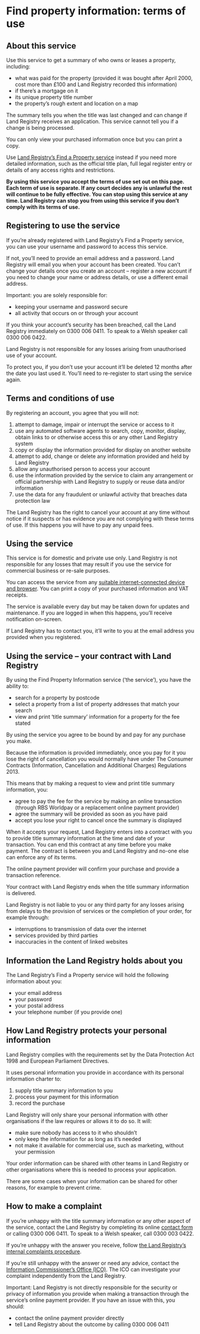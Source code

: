 # Find property information: terms of use
## About this service
Use this service to get a summary of who owns or leases a property, including:
* what was paid for the property (provided it was bought after April 2000, cost more than £100 and Land Registry recorded this information)
* if there’s a mortgage on it
* its unique property title number 
* the property’s rough extent and location on a map

The summary tells you when the title was last changed and can change if Land Registry receives an application.  This service cannot tell you if a change is being processed.

You can only view your purchased information once but you can print a copy.

Use [Land Registry’s Find a Property service](https://www.gov.uk/government/publications/official-copies-of-register-or-plan-registration-oc1) instead if you need more detailed information, such as the official title plan, full legal register entry or details of any access rights and restrictions.

**By using this service you accept the terms of use set out on this page.  Each term of use is separate.  If any court decides any is unlawful the rest will continue to be fully effective.  You can stop using this service at any time. Land Registry can stop you from using this service if you don’t comply with its terms of use.**

## Registering to use the service
If you’re already registered with Land Registry’s Find a Property service, you can use your username and password to access this service.

If not, you’ll need to provide an email address and a password. Land Registry will email you when your account has been created. You can’t change your details once you create an account – register a new account if you need to change your name or address details, or use a different email address.

Important: you are solely responsible for:
* keeping your username and password secure
* all activity that occurs on or through your account

If you think your account’s security has been breached, call the Land Registry immediately on 0300 006 0411.  To speak to a Welsh speaker call 0300 006 0422.

Land Registry is not responsible for any losses arising from unauthorised use of your account.

To protect you, if you don’t use your account it’ll be deleted 12 months after the date you last used it. You’ll need to re-register to start using the service again.

## Terms and conditions of use
By registering an account, you agree that you will not:
1. attempt to damage, impair or interrupt the service or access to it
2. use any automated software agents to search, copy, monitor, display, obtain links to or otherwise access this or any other Land Registry system
3. copy or display the information provided for display on another website
4. attempt to add, change or delete any information provided and held by Land Registry 
5. allow any unauthorised person to access your account
6. use the information provided by the service to claim any arrangement or official partnership with Land Registry to supply or reuse data and/or information
7. use the data for any fraudulent or unlawful activity that breaches data protection law

The Land Registry has the right to cancel your account at any time without notice if it suspects or has evidence you are not complying with these terms of use.  If this happens you will have to pay any unpaid fees.

## Using the service

This service is for domestic and private use only.  Land Registry is not responsible for any losses that may result if you use the service for commercial business or re-sale purposes.   

You can access the service from any [suitable internet-connected device and browser](https://www.gov.uk/service-manual/user-centred-design/browsers-and-devices.html). You can print a copy of your purchased information and VAT receipts.

The service is available every day but may be taken down for updates and maintenance. If you are logged in when this happens, you’ll receive notification on-screen.

If Land Registry has to contact you, it’ll write to you at the email address you provided when you registered. 

## Using the service – your contract with Land Registry

By using the Find Property Information service (‘the service’), you have the ability to:
* search for a property by postcode
* select a property from a list of property addresses that match your search
* view and print ‘title summary’ information for a property for the fee stated

By using the service you agree to be bound by and pay for any purchase you make.

Because the information is provided immediately, once you pay for it you lose the right of cancellation you would normally have under The Consumer Contracts (Information, Cancellation and Additional Charges) Regulations 2013.

This means that by making a request to view and print title summary information, you: 
* agree to pay the fee for the service by making an online transaction (through RBS Worldpay or a replacement online payment provider)
* agree the summary will be provided as soon as you have paid 
* accept you lose your right to cancel once the summary is displayed

When it accepts your request, Land Registry enters into a contract with you to provide title summary information at the time and date of your transaction. You can end this contract at any time before you make payment.  The contract is between you and Land Registry and no-one else can enforce any of its terms.

The online payment provider will confirm your purchase and provide a transaction reference. 

Your contract with Land Registry ends when the title summary information is delivered.

Land Registry is not liable to you or any third party for any losses arising from delays to the provision of services or the completion of your order, for example through:
* interruptions to transmission of data over the internet 
* services provided by third parties
* inaccuracies in the content of linked websites

## Information the Land Registry holds about you

The Land Registry’s Find a Property service will hold the following information about you:
* your email address
* your password
* your postal address
* your telephone number (if you provide one)

## How Land Registry protects your personal information

Land Registry complies with the requirements set by the Data Protection Act 1998 and European Parliament Directives.

It uses personal information you provide in accordance with its personal information charter to: 

1. supply title summary information to you
2. process your payment for this information
3. record the purchase

Land Registry will only share your personal information with other organisations if the law requires or allows it to do so. It will:
* make sure nobody has access to it who shouldn’t
* only keep the information for as long as it’s needed
* not make it available for commercial use, such as marketing, without your permission

Your order information can be shared with other teams in Land Registry or other organisations where this is needed to process your application.

There are some cases when your information can be shared for other reasons, for example to prevent crime.

## How to make a complaint

If you’re unhappy with the title summary information or any other aspect of the service, contact the Land Registry by completing its online [contact form](https://landregistry.custhelp.com/app/contactus_general/) or calling 0300 006 0411. To speak to a Welsh speaker, call 0300 003 0422.

If you’re unhappy with the answer you receive, follow [the Land Registry’s internal complaints procedure](https://www.gov.uk/government/organisations/land-registry/about/complaints-procedure).

If you’re still unhappy with the answer or need any advice, contact the [Information Commissioner’s Office (ICO)](https://ico.org.uk/concerns/getting/). The ICO can investigate your complaint independently from the Land Registry.

Important: Land Registry is not directly responsible for the security or privacy of information you provide when making a transaction through the service’s online payment provider. If you have an issue with this, you should:
* contact the online payment provider directly
* tell Land Registry about the outcome by calling 0300 006 0411
